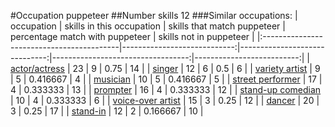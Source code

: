 #Occupation puppeteer
##Number skills 12
###Similar occupations:
| occupation                                |   skills in this occupation |   skills that match puppeteer |   percentage match with puppeteer |   skills not in puppeteer |
|:------------------------------------------|----------------------------:|------------------------------:|----------------------------------:|--------------------------:|
| [actor/actress](actor-actress.md)         |                          23 |                             9 |                          0.75     |                        14 |
| [singer](singer.md)                       |                          12 |                             6 |                          0.5      |                         6 |
| [variety artist](variety_artist.md)       |                           9 |                             5 |                          0.416667 |                         4 |
| [musician](musician.md)                   |                          10 |                             5 |                          0.416667 |                         5 |
| [street performer](street_performer.md)   |                          17 |                             4 |                          0.333333 |                        13 |
| [prompter](prompter.md)                   |                          16 |                             4 |                          0.333333 |                        12 |
| [stand-up comedian](stand-up_comedian.md) |                          10 |                             4 |                          0.333333 |                         6 |
| [voice-over artist](voice-over_artist.md) |                          15 |                             3 |                          0.25     |                        12 |
| [dancer](dancer.md)                       |                          20 |                             3 |                          0.25     |                        17 |
| [stand-in](stand-in.md)                   |                          12 |                             2 |                          0.166667 |                        10 |
